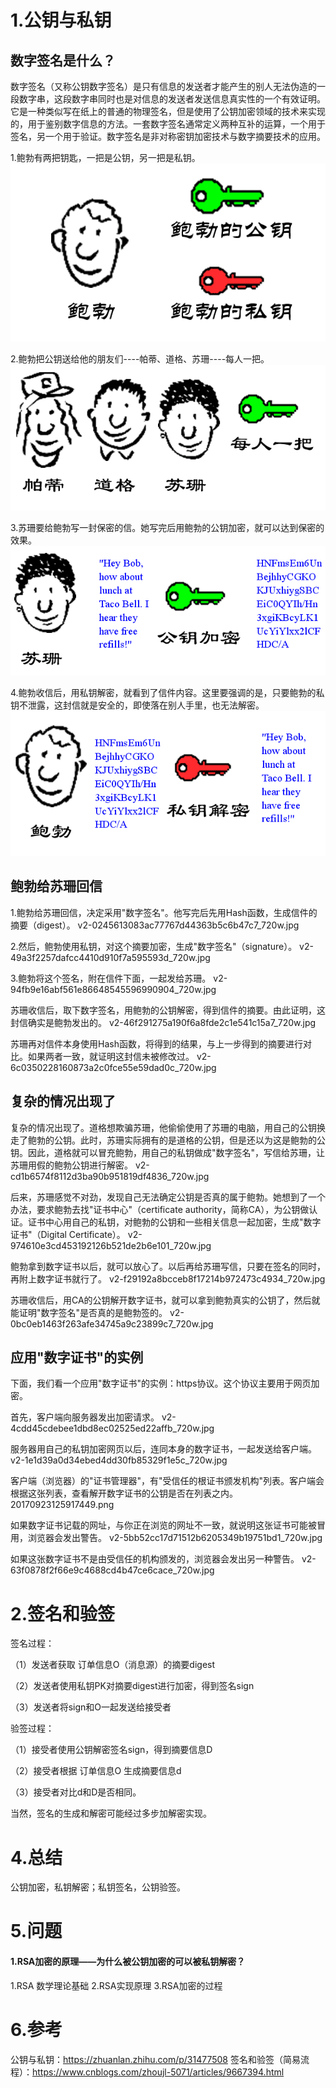 # 1.公钥与私钥

## 数字签名是什么？
数字签名（又称公钥数字签名）是只有信息的发送者才能产生的别人无法伪造的一段数字串，这段数字串同时也是对信息的发送者发送信息真实性的一个有效证明。它是一种类似写在纸上的普通的物理签名，但是使用了公钥加密领域的技术来实现的，用于鉴别数字信息的方法。一套数字签名通常定义两种互补的运算，一个用于签名，另一个用于验证。数字签名是非对称密钥加密技术与数字摘要技术的应用。

1.鲍勃有两把钥匙，一把是公钥，另一把是私钥。
![](/static/image/v2-0a3c1343033691312369bb255e82859e_720w.jpg)

2.鲍勃把公钥送给他的朋友们----帕蒂、道格、苏珊----每人一把。
![](/static/image/v2-adae32dd7d25f392f28afdad12bfaac2_720w.jpg)

3.苏珊要给鲍勃写一封保密的信。她写完后用鲍勃的公钥加密，就可以达到保密的效果。
![](/static/image/v2-59d13a2824992cfaf52c031df9e50294_720w.jpg)

4.鲍勃收信后，用私钥解密，就看到了信件内容。这里要强调的是，只要鲍勃的私钥不泄露，这封信就是安全的，即使落在别人手里，也无法解密。
![](/static/image/v2-510c5194f1f6d3bc6a704999efd8272d_720w.jpg)

## 鲍勃给苏珊回信
1.鲍勃给苏珊回信，决定采用"数字签名"。他写完后先用Hash函数，生成信件的摘要（digest）。
v2-0245613083ac77767d44363b5c6b47c7_720w.jpg

2.然后，鲍勃使用私钥，对这个摘要加密，生成"数字签名"（signature）。
v2-49a3f2257dafcc4410d910f7a595593d_720w.jpg

3.鲍勃将这个签名，附在信件下面，一起发给苏珊。
v2-94fb9e16abf561e86648545596990904_720w.jpg

苏珊收信后，取下数字签名，用鲍勃的公钥解密，得到信件的摘要。由此证明，这封信确实是鲍勃发出的。
v2-46f291275a190f6a8fde2c1e541c15a7_720w.jpg

苏珊再对信件本身使用Hash函数，将得到的结果，与上一步得到的摘要进行对比。如果两者一致，就证明这封信未被修改过。
v2-6c0350228160873a2c0fce55e59dad0c_720w.jpg

## 复杂的情况出现了
复杂的情况出现了。道格想欺骗苏珊，他偷偷使用了苏珊的电脑，用自己的公钥换走了鲍勃的公钥。此时，苏珊实际拥有的是道格的公钥，但是还以为这是鲍勃的公钥。因此，道格就可以冒充鲍勃，用自己的私钥做成"数字签名"，写信给苏珊，让苏珊用假的鲍勃公钥进行解密。
v2-cd1b6574f8112d3ba90b951819df4836_720w.jpg

后来，苏珊感觉不对劲，发现自己无法确定公钥是否真的属于鲍勃。她想到了一个办法，要求鲍勃去找"证书中心"（certificate authority，简称CA），为公钥做认证。证书中心用自己的私钥，对鲍勃的公钥和一些相关信息一起加密，生成"数字证书"（Digital Certificate）。
v2-974610e3cd453192126b521de2b6e101_720w.jpg


鲍勃拿到数字证书以后，就可以放心了。以后再给苏珊写信，只要在签名的同时，再附上数字证书就行了。
v2-f29192a8bcceb8f17214b972473c4934_720w.jpg


苏珊收信后，用CA的公钥解开数字证书，就可以拿到鲍勃真实的公钥了，然后就能证明"数字签名"是否真的是鲍勃签的。
v2-0bc0eb1463f263afe34745a9c23899c7_720w.jpg

## 应用"数字证书"的实例
下面，我们看一个应用"数字证书"的实例：https协议。这个协议主要用于网页加密。

首先，客户端向服务器发出加密请求。
v2-4cdd45cdebee1dbd8ec02525ed22affb_720w.jpg

服务器用自己的私钥加密网页以后，连同本身的数字证书，一起发送给客户端。
v2-1e1d39a0d34ebed4dd30fb85329f1e5c_720w.jpg

客户端（浏览器）的"证书管理器"，有"受信任的根证书颁发机构"列表。客户端会根据这张列表，查看解开数字证书的公钥是否在列表之内。
20170923125917449.png

如果数字证书记载的网址，与你正在浏览的网址不一致，就说明这张证书可能被冒用，浏览器会发出警告。
v2-5bb52cc17d71512b6205349b19751bd1_720w.jpg

如果这张数字证书不是由受信任的机构颁发的，浏览器会发出另一种警告。
v2-63f0878f2f66e9c4688cd4b47ce6cace_720w.jpg
# 2.签名和验签

签名过程：

（1）发送者获取 订单信息O（消息源）的摘要digest

（2）发送者使用私钥PK对摘要digest进行加密，得到签名sign

（3）发送者将sign和O一起发送给接受者

验签过程：

（1）接受者使用公钥解密签名sign，得到摘要信息D

（2）接受者根据 订单信息O 生成摘要信息d

（3）接受者对比d和D是否相同。

当然，签名的生成和解密可能经过多步加解密实现。

# 4.总结

公钥加密，私钥解密；私钥签名，公钥验签。

# 5.问题
#### 1.RSA加密的原理——为什么被公钥加密的可以被私钥解密？
1.RSA 数学理论基础
2.RSA实现原理
3.RSA加密的过程

# 6.参考
公钥与私钥：https://zhuanlan.zhihu.com/p/31477508
签名和验签（简易流程）：https://www.cnblogs.com/zhoujl-5071/articles/9667394.html


